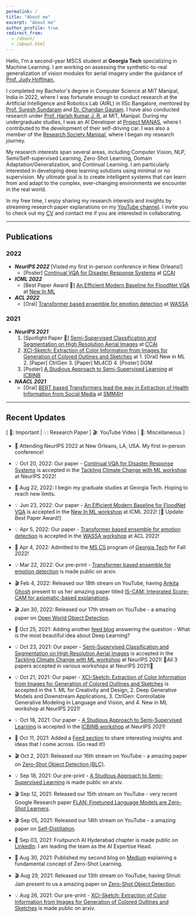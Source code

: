 ```yaml
---
permalink: /
title: "About me"
excerpt: "About me"
author_profile: true
redirect_from: 
  - /about/
  - /about.html
---
```

Hello, I'm a second-year MSCS student at **Georgia Tech** specializing in Machine Learning. I am working on assessing the synthetic-to-real generalization of vision modules for aerial imagery under the guidance of [Prof. Judy Hoffman.](https://faculty.cc.gatech.edu/~judy/)
<br>

I completed my Bachelor's degree in Computer Science at MIT Manipal, India in 2022, where I was fortunate enough to conduct research at the Artificial Intelligence and Robotics Lab (AIRL) in IISc Bangalore, mentored by [Prof. Suresh Sundaram](https://iiscprofiles.irins.org/profile/99109) and [Dr. Chandan Gautam](https://chandan-iiti.github.io/). I have also conducted research under [Prof. Harish Kumar J. R.](https://manipal.edu/mit/department-faculty/faculty-list/harish-kumar-j-r.html) at MIT, Manipal. During my undergraduate studies, I was an AI Developer at [Project MANAS](https://www.projectmanas.in/), where I contributed to the development of their self-driving car. I was also a member of the [Research Society Manipal](http://www.researchsocietymit.com/), where I began my research journey.
<br>
 
My research interests span several areas, including Computer Vision, NLP, Semi/Self-supervised Learning, Zero-Shot Learning, Domain Adaptation/Generalization, and Continual Learning. I am particularly interested in developing deep learning solutions using minimal or no supervision. My ultimate goal is to create intelligent systems that can learn from and adapt to the complex, ever-changing environments we encounter in the real world.
<br>

In my free time, I enjoy sharing my research interests and insights by streaming research paper explanations on my [YouTube channel](https://youtube.com/c/SahilKhose). I invite you to check out my [CV](https://sahilkhose.github.io/files/Sahil_Khose.pdf) and contact me if you are interested in collaborating.


--- 
## Publications
### 2022
- ***NeurIPS 2022*** [Visted my first in-person conference in New Orleans!]
  - [Poster] [Continual VQA for Disaster Response Systems](https://arxiv.org/abs/2209.10320) at [CCAI](https://www.climatechange.ai/events/neurips2022)
- ***ICML 2022***
  - [Best Paper Award 🌟] [An Efficient Modern Baseline for FloodNet VQA](https://arxiv.org/abs/2205.15025) at [New In ML](https://ablacan.github.io/NewInML2022_ICML/)
- ***ACL 2022***
  - [Oral] [Transformer based ensemble for emotion detection](https://arxiv.org/abs/2203.11899) at [WASSA](https://wassa-workshop.github.io/)

### 2021
- ***NeurIPS 2021***
  1. [Spotlight Paper 🌟] [Semi-Supervised Classification and Segmentation on High Resolution Aerial Images](https://arxiv.org/abs/2105.08655) at [CCAI](https://www.climatechange.ai/events/neurips2021.html)
  2. [XCI-Sketch: Extraction of Color Information from Images for Generation of Colored Outlines and Sketches](https://arxiv.org/abs/2108.11554) at 1. [Oral] New in ML 2. [Paper] CtrlGen 3. [Paper] ML4CD 4. [Poster] DGM
  3. [Poster] [A Studious Approach to Semi-Supervised Learning](https://arxiv.org/abs/2109.08924) at [ICBINB](https://i-cant-believe-its-not-better.github.io/neurips2021/)
- ***NAACL 2021***
  - [Oral] [BERT based Transformers lead the way in Extraction of Health Information from Social Media](https://aclanthology.org/2021.smm4h-1.5/) at [SMM4H](https://healthlanguageprocessing.org/smm4h-2021/)

---
## Recent Updates
[ 🌟: Important | 💡: Research Paper | 🎬: YouTube Video | 📆: Miscellaneous ]

- 🌟 Attending NeurIPS 2022 at New Orleans, LA, USA. My first in-person conference!

- 💡 Oct 20, 2022: Our paper - [Continual VQA for Disaster Response Systems](https://arxiv.org/abs/2209.10320) is accepted in the [Tackling Climate Change with ML workshop](https://www.climatechange.ai/events/neurips2022) at NeurIPS 2022! 

- 🌟 Aug 22, 2022: I begin my graduate studies at Georgia Tech. Hoping to reach new limits. 

- 💡 Jun 23, 2022: Our paper - [An Efficient Modern Baseline for FloodNet VQA](https://arxiv.org/abs/2205.15025) is accepted in the [New In ML workshop](https://ablacan.github.io/NewInML2022_ICML/) at ICML 2022! [🌟 Update: Best Paper Award!]

- 💡 Apr 5, 2022: Our paper - [Transformer based ensemble for emotion detection](https://arxiv.org/abs/2203.11899) is accepted in the [WASSA workshop](https://wassa-workshop.github.io/) at ACL 2022!

- 🌟 Apr 4, 2022: Admitted to the [MS CS](https://www.cc.gatech.edu/degree-programs/master-science-computer-science) program of [Georgia Tech](https://www.gatech.edu/) for Fall 2022!

- 💡 Mar 22, 2022: Our pre-print - [Transformer based ensemble for emotion detection](https://arxiv.org/abs/2203.11899) is made public on arxiv.

- 🎬 Feb 4, 2022: Released our 18th stream on YouTube, having [Ankita Ghosh](https://ankitaghosh9.github.io/) present to us her amazing paper titled [IS-CAM: Integrated Score-CAM for axiomatic-based explanations](https://www.youtube.com/watch?v=26X-HoPCD1Y).

-  🎬	Jan 30, 2022: Released our 17th stream on YouTube - a amazing paper on [Open World Object Detection](https://www.youtube.com/watch?v=UKX93Yd1o-8).

- 📆 Oct 25, 2021: Adding another [feed blog](https://sahilkhose.github.io/feed/) answering the question - What is the most beautiful idea about Deep Learning?

- 💡	Oct 23, 2021: Our paper - [Semi-Supervised Classification and Segmentation on High Resolution Aerial Images](https://arxiv.org/abs/2105.08655) is accepted in the [Tackling Climate Change with ML workshop](https://www.climatechange.ai/events/neurips2021.html) at NeurIPS 2021! 🌟All 3 papers accepted in various workshops at NeurIPS 2021!🌟

- 💡	Oct 21, 2021: Our paper - [XCI-Sketch: Extraction of Color Information from Images for Generation of Colored Outlines and Sketches](https://arxiv.org/abs/2108.11554) is accepted in the 1. ML for Creativity and Design, 2. Deep Generative Models and Downstream Applications, 3. CtrlGen: Controllable Generative Modeling in Language and Vision, and 4. New in ML workshop at NeurIPS 2021! 

- 💡	Oct 18, 2021: Our paper - [A Studious Approach to Semi-Supervised Learning](https://arxiv.org/abs/2109.08924) is accepted in the [ICBINB workshop](https://i-cant-believe-its-not-better.github.io/neurips2021/) at NeurIPS 2021!

- 📆	Oct 11, 2021: Added a [Feed section](https://sahilkhose.github.io/feed/) to share interesting insights and ideas that I come across. (Go read it!)

-  🎬	Oct 2, 2021: Released our 16th stream on YouTube - a amazing paper on [Zero-Shot Object Detection (BLC)](https://www.youtube.com/watch?v=JP6SjoLDrkc).

- 💡	Sep 18, 2021: Our pre-print - [A Studious Approach to Semi-Supervised Learning](https://arxiv.org/abs/2109.08924) is made public on arxiv.

- 🎬	Sep 12, 2021: Released our 15th stream on YouTube - very recent Google Research paper [FLAN: Finetuned Language Models are Zero-Shot Learners](https://www.youtube.com/watch?v=QDeYaqdjH0w).

- 🎬	Sep 05, 2021: Released our 14th stream on YouTube - a amazing paper on [Self-Distillation](https://www.youtube.com/watch?v=ugvHJbzhod8).

- 📆	Sep 03, 2021: Fruitpunch AI Hyderabad chapter is made public on [LinkedIn](https://www.linkedin.com/feed/update/urn:li:activity:6839531104295235584/). I am leading the team as the AI Expertise Head.

- 📆	Aug 30, 2021: Published my second blog on [Medium](https://sahilkhose.medium.com/zero-shot-learning-the-seen-the-unseen-and-the-unknown-9e69da125df2) explaining a fundamental concept of Zero-Shot Learning.

- 🎬	Aug 29, 2021: Released our 13th stream on YouTube, having Shruti Jain present to us a amazing paper on [Zero-Shot Object Detection](https://www.youtube.com/watch?v=f-UELOTXlB4).


- 💡 Aug 26, 2021: Our pre-print - [XCI-Sketch: Extraction of Color Information from Images for Generation of Colored Outlines and Sketches](https://arxiv.org/abs/2108.11554) is made public on arxiv.
